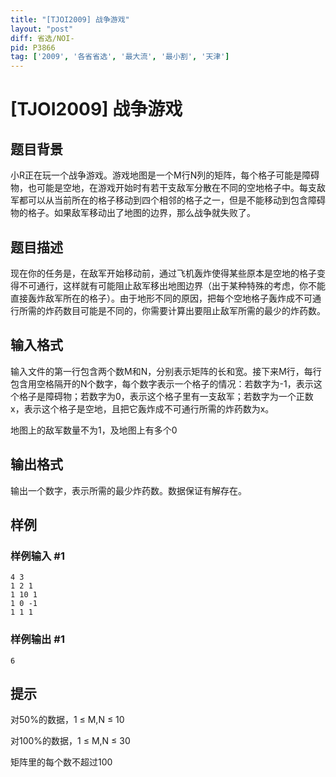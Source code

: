 ```yaml
---
title: "[TJOI2009] 战争游戏"
layout: "post"
diff: 省选/NOI-
pid: P3866
tag: ['2009', '各省省选', '最大流', '最小割', '天津']
---
```

# [TJOI2009] 战争游戏
## 题目背景

小R正在玩一个战争游戏。游戏地图是一个M行N列的矩阵，每个格子可能是障碍物，也可能是空地，在游戏开始时有若干支敌军分散在不同的空地格子中。每支敌军都可以从当前所在的格子移动到四个相邻的格子之一，但是不能移动到包含障碍物的格子。如果敌军移动出了地图的边界，那么战争就失败了。

## 题目描述

现在你的任务是，在敌军开始移动前，通过飞机轰炸使得某些原本是空地的格子变得不可通行，这样就有可能阻止敌军移出地图边界（出于某种特殊的考虑，你不能直接轰炸敌军所在的格子）。由于地形不同的原因，把每个空地格子轰炸成不可通行所需的炸药数目可能是不同的，你需要计算出要阻止敌军所需的最少的炸药数。

## 输入格式

输入文件的第一行包含两个数M和N，分别表示矩阵的长和宽。接下来M行，每行包含用空格隔开的N个数字，每个数字表示一个格子的情况：若数字为-1，表示这个格子是障碍物；若数字为0，表示这个格子里有一支敌军；若数字为一个正数x，表示这个格子是空地，且把它轰炸成不可通行所需的炸药数为x。

地图上的敌军数量不为1，及地图上有多个0
## 输出格式

输出一个数字，表示所需的最少炸药数。数据保证有解存在。

## 样例

### 样例输入 #1
```
4 3
1 2 1
1 10 1
1 0 -1
1 1 1
```
### 样例输出 #1
```
6
```
## 提示

对50%的数据，1 ≤ M,N ≤ 10

对100%的数据，1 ≤ M,N ≤ 30

矩阵里的每个数不超过100

